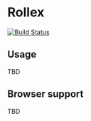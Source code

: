 # Rollex
[![Build Status](https://travis-ci.org/umbrellio/rollex.svg?branch=master)](https://travis-ci.org/umbrellio/rollex)

## Usage
TBD

## Browser support
TBD
